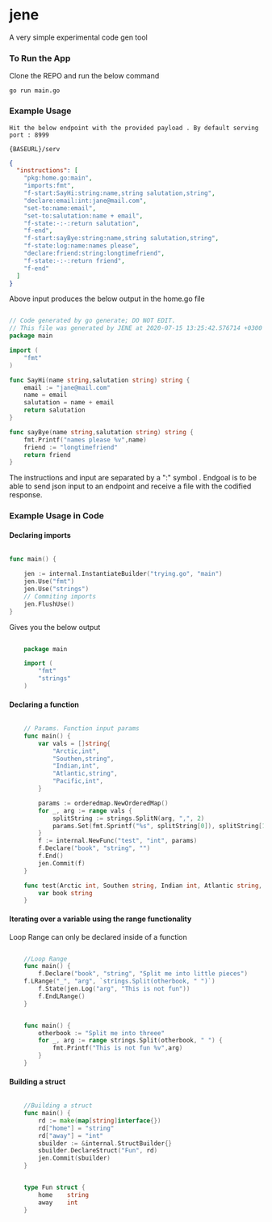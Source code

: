 # jene

A very simple experimental code gen tool

### To Run the App

Clone the REPO and run the below command

```
go run main.go

```

### Example Usage

    Hit the below endpoint with the provided payload . By default serving port : 8999

    {BASEURL}/serv


```json
{
  "instructions": [
    "pkg:home.go:main",
    "imports:fmt",
    "f-start:SayHi:string:name,string salutation,string",
    "declare:email:int:jane@mail.com",
    "set-to:name:email",
    "set-to:salutation:name + email",
    "f-state:-:-:return salutation",
    "f-end",
    "f-start:sayBye:string:name,string salutation,string",
    "f-state:log:name:names please",
    "declare:friend:string:longtimefriend",
    "f-state:-:-:return friend",
    "f-end"
  ]
}
```

Above input produces the below output in the home.go file

```go

// Code generated by go generate; DO NOT EDIT.
// This file was generated by JENE at 2020-07-15 13:25:42.576714 +0300 EAT m=+3.434312271
package main

import (
	"fmt"
)

func SayHi(name string,salutation string) string {
	email := "jane@mail.com"
	name = email
	salutation = name + email
	return salutation
}

func sayBye(name string,salutation string) string {
	fmt.Printf("names please %v",name)
	friend := "longtimefriend"
	return friend
}


```

The instructions and input are separated by a ":" symbol . Endgoal is to be able to send json input to
an endpoint and receive a file with the codified response.

### Example Usage in Code

#### Declaring imports

```go

func main() {

    jen := internal.InstantiateBuilder("trying.go", "main")
	jen.Use("fmt")
	jen.Use("strings")
	// Commiting imports
	jen.FlushUse()
}

```

Gives you the below output

```go

    package main

    import (
        "fmt"
        "strings"
    )

```

#### Declaring a function

```go

    // Params. Function input params
    func main() {
        var vals = []string{
            "Arctic,int",
            "Southen,string",
            "Indian,int",
            "Atlantic,string",
            "Pacific,int",
        }

        params := orderedmap.NewOrderedMap()
        for _, arg := range vals {
            splitString := strings.SplitN(arg, ",", 2)
            params.Set(fmt.Sprintf("%s", splitString[0]), splitString[1])
        }
        f := internal.NewFunc("test", "int", params)
        f.Declare("book", "string", "")
        f.End()
        jen.Commit(f)
    }


```

```go
    func test(Arctic int, Southen string, Indian int, Atlantic string, Pacific int) int {
	    var book string
    }
```

#### Iterating over a variable using the range functionality

Loop Range can only be declared inside of a function

```go

    //Loop Range
    func main() {
        f.Declare("book", "string", "Split me into little pieces")
	f.LRange("_", "arg", `strings.Split(otherbook, " ")`)
        f.State(jen.Log("arg", "This is not fun"))
        f.EndLRange()
    }

```

```go

    func main() {
        otherbook := "Split me into threee"
        for _, arg := range strings.Split(otherbook, " ") {
            fmt.Printf("This is not fun %v",arg)
        }
    }


```

#### Building a struct

```go

    //Building a struct
    func main() {
        rd := make(map[string]interface{})
        rd["home"] = "string"
        rd["away"] = "int"
        sbuilder := &internal.StructBuilder{}
        sbuilder.DeclareStruct("Fun", rd)
        jen.Commit(sbuilder)
    }

```

```go

    type Fun struct {
	    home	string
	    away	int
    }

```
